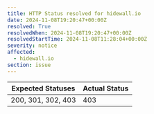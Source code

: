 ```yaml
---
title: HTTP Status resolved for hidewall.io
date: 2024-11-08T19:20:47+00:00Z
resolved: True
resolvedWhen: 2024-11-08T19:20:47+00:00Z
resolvedStartTime: 2024-11-08T11:28:04+00:00Z
severity: notice
affected:
  - hidewall.io
section: issue
---
```


| Expected Statuses | Actual Status  |
|-------------------|----------------|
| 200, 301, 302, 403 | 403 |
